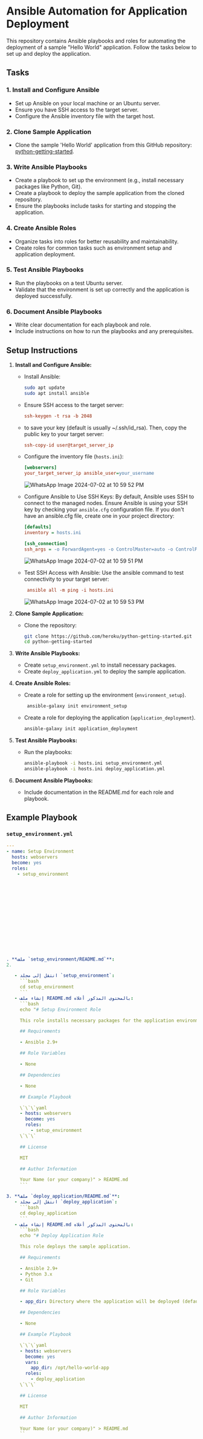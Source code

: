 
# Ansible Automation for Application Deployment

This repository contains Ansible playbooks and roles for automating the deployment of a sample "Hello World" application. Follow the tasks below to set up and deploy the application.

## Tasks

### 1. Install and Configure Ansible
- Set up Ansible on your local machine or an Ubuntu server.
- Ensure you have SSH access to the target server.
- Configure the Ansible inventory file with the target host.

### 2. Clone Sample Application
- Clone the sample 'Hello World' application from this GitHub repository: [python-getting-started](https://github.com/heroku/python-getting-started).

### 3. Write Ansible Playbooks
- Create a playbook to set up the environment (e.g., install necessary packages like Python, Git).
- Create a playbook to deploy the sample application from the cloned repository.
- Ensure the playbooks include tasks for starting and stopping the application.

### 4. Create Ansible Roles
- Organize tasks into roles for better reusability and maintainability.
- Create roles for common tasks such as environment setup and application deployment.

### 5. Test Ansible Playbooks
- Run the playbooks on a test Ubuntu server.
- Validate that the environment is set up correctly and the application is deployed successfully.

### 6. Document Ansible Playbooks
- Write clear documentation for each playbook and role.
- Include instructions on how to run the playbooks and any prerequisites.

## Setup Instructions

1. **Install and Configure Ansible:**
   - Install Ansible:
     ```bash
     sudo apt update
     sudo apt install ansible
     ```
   - Ensure SSH access to the target server:
     ```ini
     ssh-keygen -t rsa -b 2048
     ```
   - to save your key (default is usually ~/.ssh/id_rsa). Then, copy the public key to your target server:  
     ```ini
     ssh-copy-id user@target_server_ip
     ```
   - Configure the inventory file (`hosts.ini`):
     ```ini
     [webservers]
     your_target_server_ip ansible_user=your_username 
     ```
     ![WhatsApp Image 2024-07-02 at 10 59 52 PM](https://github.com/Abdelrahman-17/setting-up-ansible-pipeline/assets/83679041/c686b6a1-a24a-43a9-96a7-432e4adf6ed0)
   - Configure Ansible to Use SSH Keys:
       By default, Ansible uses SSH to connect to the managed nodes. Ensure Ansible is using your SSH key by checking your `ansible.cfg` configuration file. If you don't have an ansible.cfg file, create one in your project directory:

      ```ini
      [defaults]
      inventory = hosts.ini

      [ssh_connection]
      ssh_args = -o ForwardAgent=yes -o ControlMaster=auto -o ControlPersist=60s

     ```

     ![WhatsApp Image 2024-07-02 at 10 59 51 PM](https://github.com/Abdelrahman-17/setting-up-ansible-pipeline/assets/83679041/9da6b366-2f45-466f-b817-b81f590fac82)
   - Test SSH Access with Ansible:
     Use the ansible command to test connectivity to your target server:
     ```ini
      ansible all -m ping -i hosts.ini
     ```
     ![WhatsApp Image 2024-07-02 at 10 59 53 PM](https://github.com/Abdelrahman-17/setting-up-ansible-pipeline/assets/83679041/4ae1c5eb-3b23-4378-af66-0f6341762b2d)


2. **Clone Sample Application:**
   - Clone the repository:
     ```bash
     git clone https://github.com/heroku/python-getting-started.git
     cd python-getting-started
     ```

3. **Write Ansible Playbooks:**
   - Create `setup_environment.yml` to install necessary packages.
   - Create `deploy_application.yml` to deploy the sample application.

4. **Create Ansible Roles:**
   - Create a role for setting up the environment (`environment_setup`).
     ```bash
      ansible-galaxy init environment_setup

     ```

   - Create a role for deploying the application (`application_deployment`).
      ```bash
      ansible-galaxy init application_deployment


     ```

5. **Test Ansible Playbooks:**
   - Run the playbooks:
     ```bash
     ansible-playbook -i hosts.ini setup_environment.yml
     ansible-playbook -i hosts.ini deploy_application.yml
     ```

6. **Document Ansible Playbooks:**
   - Include documentation in the README.md for each role and playbook.

## Example Playbook

### `setup_environment.yml`
```yaml
---
- name: Setup Environment
  hosts: webservers
  become: yes
  roles:
    - setup_environment















. **ملف `setup_environment/README.md`**:
2. 

   - انتقل إلى مجلد `setup_environment`:
     ```bash
     cd setup_environment
     ```
   - إنشاء ملف README.md بالمحتوى المذكور أعلاه:
     ```bash
     echo "# Setup Environment Role

     This role installs necessary packages for the application environment.

     ## Requirements

     - Ansible 2.9+

     ## Role Variables

     - None

     ## Dependencies

     - None

     ## Example Playbook

     \`\`\`yaml
     - hosts: webservers
       become: yes
       roles:
         - setup_environment
     \`\`\`

     ## License

     MIT

     ## Author Information

     Your Name (or your company)" > README.md
     ```

3. **ملف `deploy_application/README.md`**:
   - انتقل إلى مجلد `deploy_application`:
     ```bash
     cd deploy_application
     ```
   - إنشاء ملف README.md بالمحتوى المذكور أعلاه:
     ```bash
     echo "# Deploy Application Role

     This role deploys the sample application.

     ## Requirements

     - Ansible 2.9+
     - Python 3.x
     - Git

     ## Role Variables

     - app_dir: Directory where the application will be deployed (default: /opt/hello-world-app)

     ## Dependencies

     - None

     ## Example Playbook

     \`\`\`yaml
     - hosts: webservers
       become: yes
       vars:
         app_dir: /opt/hello-world-app
       roles:
         - deploy_application
     \`\`\`

     ## License

     MIT

     ## Author Information

     Your Name (or your company)" > README.md
     ``
